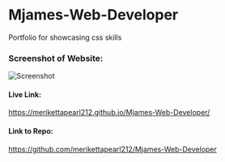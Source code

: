 # Mjames-Web-Developer
Portfolio for showcasing css skills

### Screenshot of Website:
![Screenshot](Assets/images/screenshot_mjamesWD.png)

#### Live Link: 
https://merikettapearl212.github.io/Mjames-Web-Developer/

#### Link to Repo: 
https://github.com/merikettapearl212/Mjames-Web-Developer
